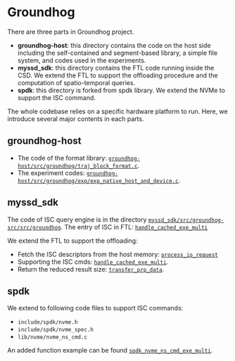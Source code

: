 # Groundhog
There are three parts in Groundhog project.
- **groundhog-host**: this directory contains the code on the host side including the self-contained and segment-based library, a simple file system, and codes used in the experiments.
- **myssd_sdk**: this directory contains the FTL code running inside the CSD. We extend the FTL to support the offloading procedure and the computation of spatio-temporal queries.
- **spdk**: this directory is forked from spdk library. We extend the NVMe to support the ISC command.

The whole codebase relies on a specific hardware platform to run. Here, we introduce several major contents in each parts.
## groundhog-host
- The code of the format library: [`groundhog-host/src/groundhog/traj_block_format.c`](https://github.com/LAccordeur/groundhog/blob/main/groundhog-host/src/groundhog/traj_block_format.c).
- The experiment codes: [`groundhog-host/src/groundhog/exp/exp_native_host_and_device.c`](https://github.com/LAccordeur/groundhog/tree/main/groundhog-host/src/groundhog/exp/exp_native_host_and_device.c).

## myssd_sdk
The code of ISC query engine is in the directory [`myssd_sdk/src/groundhog-src/src/groundhog`](https://github.com/LAccordeur/groundhog/tree/main/myssd_sdk/src/groundhog-src/src/groundhog).
The entry of ISC in FTL: [`handle_cached_exe_multi`](https://github.com/LAccordeur/groundhog/blob/main/myssd_sdk/src/ftl/data_cache.c#L1125)

We extend the FTL to support the offloading:
  - Fetch the ISC descriptors from the host memory: [`process_io_request`](https://github.com/LAccordeur/groundhog/blob/main/myssd_sdk/src/ftl/ftl.c#L232)
  - Supporting the ISC cmds: [`handle_cached_exe_multi`](https://github.com/LAccordeur/groundhog/blob/main/myssd_sdk/src/ftl/data_cache.c#L1125).
  - Return the reduced result size: [`transfer_prp_data`](https://github.com/LAccordeur/groundhog/blob/main/myssd_sdk/src/hostif/nvme.c#L106).

## spdk
We extend to following code files to support ISC commands:
- `include/spdk/nvme.h`
- `include/spdk/nvme_spec.h`
- `lib/nvme/nvme_ns_cmd.c`

An added function example can be found [`spdk_nvme_ns_cmd_exe_multi`](https://github.com/LAccordeur/groundhog/blob/main/spdk/lib/nvme/nvme_ns_cmd.c#L847).
